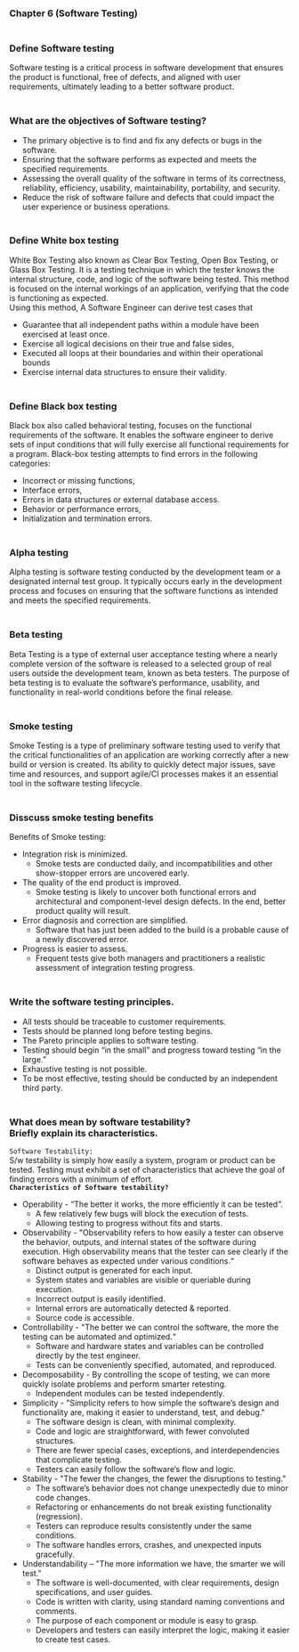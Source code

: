 ### Chapter 6 (Software Testing)

### **<br/>Define Software testing**
Software testing is a critical process in software development that ensures the product is functional, free of defects, and aligned with user requirements, ultimately leading to a better software product.

### **<br/>What are the objectives of Software testing?**
  - The primary objective is to find and fix any defects or bugs in the software.
  - Ensuring that the software performs as expected and meets the specified requirements.
  - Assessing the overall quality of the software in terms of its correctness, reliability, efficiency, usability, maintainability, portability, and security.
  - Reduce the risk of software failure and defects that could impact the user experience or business operations.

### **<br/>Define White box testing**
White Box Testing also known as Clear Box Testing, Open Box Testing, or Glass Box Testing. It is a testing technique in which the tester knows the internal structure, code, and logic of the software being tested. This method is focused on the internal workings of an application, verifying that the code is functioning as expected.<br/>
Using this method, A Software Engineer can derive test cases that<br/>
  - Guarantee that all independent paths within a module have been exercised at least once.
  - Exercise all logical decisions on their true and false sides,
  - Executed all loops at their boundaries and within their operational bounds
  - Exercise internal data structures to ensure their validity.


### **<br/>Define Black box testing**
Black box also called behavioral testing, focuses on the functional requirements of the software. It enables the software engineer to derive sets of input conditions that will fully exercise all functional requirements for a program. Black-box testing attempts to find errors in the following categories:<br/>
  - Incorrect or missing functions,
  - Interface errors,
  - Errors in data structures or external database access.
  - Behavior or performance errors,
  - Initialization and termination errors.


### **<br/>Alpha testing**
Alpha testing is software testing conducted by the development team or a designated internal test group. It typically occurs early in the development process and focuses on ensuring that the software functions as intended and meets the specified requirements.

### **<br/>Beta testing**
Beta Testing is a type of external user acceptance testing where a nearly complete version of the software is released to a selected group of real users outside the development team, known as beta testers. The purpose of beta testing is to evaluate the software’s performance, usability, and functionality in real-world conditions before the final release.


### **<br/>Smoke testing**
Smoke Testing is a type of preliminary software testing used to verify that the critical functionalities of an application are working correctly after a new build or version is created. Its ability to quickly detect major issues, save time and resources, and support agile/CI processes makes it an essential tool in the software testing lifecycle.

### **<br/>Disscuss smoke testing benefits**
Benefits of Smoke testing:<br/>
  - Integration risk is minimized.
      - Smoke tests are conducted daily, and incompatibilities and other show-stopper errors are uncovered early.
  - The quality of the end product is improved.
      - Smoke testing is likely to uncover both functional errors and architectural and component-level design defects. In the end, better product quality will result.
  - Error diagnosis and correction are simplified.
      - Software that has just been added to the build is a probable cause of a newly discovered error.
  - Progress is easier to assess.
      - Frequent tests give both managers and practitioners a realistic assessment of integration testing progress.


### **<br/>Write the software testing principles.**
  - All tests should be traceable to customer requirements.
  - Tests should be planned long before testing begins.
  - The Pareto principle applies to software testing.
  - Testing should begin “in the small” and progress toward testing “in the large.”
  - Exhaustive testing is not possible.
  - To be most effective, testing should be conducted by an independent third party.

### **<br/>What does mean by software testability?<br/>Briefly explain its characteristics.**
`Software Testability: `<br/> 
S/w testability is simply how easily a system, program or product can be tested. Testing must exhibit a set of characteristics that achieve the goal of finding errors with a minimum of effort.<br/>
**`Characteristics of Software testability?`**
  - Operability  - “The better it works, the more efficiently it can be tested”.
      - A few relatively few bugs will block the execution of tests.
      - Allowing testing to progress without fits and starts.
  - Observability -  "Observability refers to how easily a tester can observe the behavior, outputs, and internal states of the software during execution. High observability means that the tester can see clearly if the software behaves as expected under various conditions.“
      - Distinct output is generated for each input.
      - System states and variables are visible or queriable during execution.
      - Incorrect output is easily identified.
      - Internal errors are automatically detected & reported.
      - Source code is accessible.
  - Controllability - "The better we can control the software, the more the testing can be automated and optimized.“
      - Software and hardware states and variables can be controlled directly by the test engineer.
      - Tests can be conveniently specified, automated, and reproduced.
  - Decomposability - By controlling the scope of testing, we can more quickly isolate problems and perform smarter retesting.
      - Independent modules can be tested independently.
  - Simplicity - "Simplicity refers to how simple the software’s design and functionality are, making it easier to understand, test, and debug."
      - The software design is clean, with minimal complexity.
      - Code and logic are straightforward, with fewer convoluted structures.
      - There are fewer special cases, exceptions, and interdependencies that complicate testing.
      - Testers can easily follow the software’s flow and logic.
  - Stability - "The fewer the changes, the fewer the disruptions to testing."
      - The software’s behavior does not change unexpectedly due to minor code changes.
      - Refactoring or enhancements do not break existing functionality (regression).
      - Testers can reproduce results consistently under the same conditions.
      - The software handles errors, crashes, and unexpected inputs gracefully.
  - Understandability –  "The more information we have, the smarter we will test."
      - The software is well-documented, with clear requirements, design specifications, and user guides.
      - Code is written with clarity, using standard naming conventions and comments.
      - The purpose of each component or module is easy to grasp.
      - Developers and testers can easily interpret the logic, making it easier to create test cases.



